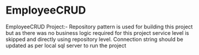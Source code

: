 # EmployeeCRUD
EmployeeCRUD Project:- 
Repository pattern is used for building this project but as there was no business logic required for this project service level is skipped and directly using repository level.
Connection string should be updated as per local sql server to run the project
